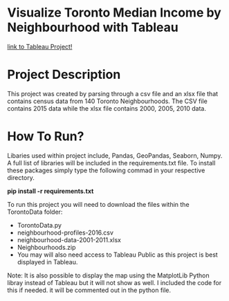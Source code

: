 # Visualize Toronto Median Income by Neighbourhood with Tableau

[link to Tableau Project!](https://public.tableau.com/profile/juanp5926#!/vizhome/TorontoIncomeByNeighbourhood/Sheet8?publish=yes)

# Project Description

This project was created by parsing through a csv file and an xlsx file that contains census data from 140 Toronto Neighbourhoods.
The CSV file contains 2015 data while the xlsx file contains 2000, 2005, 2010 data. 

# How To Run?

Libaries used within project include, Pandas, GeoPandas, Seaborn, Numpy. A full list of libraries will be included in the 
requirements.txt file. To install these packages simply type the following commad in your respective directory. 
  
   **pip install -r requirements.txt**

To run this project you will need to download the files within the TorontoData folder:
  - TorontoData.py
  - neighbourhood-profiles-2016.csv
  - neighbourhood-data-2001-2011.xlsx
  - Neighbourhoods.zip
  - You may will also need access to Tableau Public as this project is best displayed in Tableau. 
  
  Note: It is also possible to display the map using the MatplotLib Python libray instead of Tableau but it will not show as well. 
  I included the code for this if needed. it will be commented out in the python file. 
  

  
  
